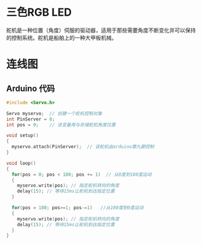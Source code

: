 # 三色RGB LED

舵机是一种位置（角度）伺服的驱动器，适用于那些需要角度不断变化并可以保持的控制系统。舵机是船舶上的一种大甲板机械。

# 连线图

## Arduino 代码

```cpp
#include <Servo.h> 

Servo myservo;  // 创建一个舵机控制对象
int PinServer = 8;
int pos = 0;    // 该变量用与存储舵机角度位置

void setup() 
{ 
  myservo.attach(PinServer);  // 该舵机由arduino第九脚控制
} 

void loop() 
{ 
  for(pos = 0; pos < 180; pos += 1)  // 从0度到180度运动 
  {
    myservo.write(pos); // 指定舵机转向的角度
    delay(15); // 等待15ms让舵机到达指定位置
  } 

  for(pos = 180; pos>=1; pos-=1)   //从180度到0度运动  
  {                                
    myservo.write(pos); // 指定舵机转向的角度 
    delay(15); // 等待15ms让舵机到达指定位置 
  } 
}
```



